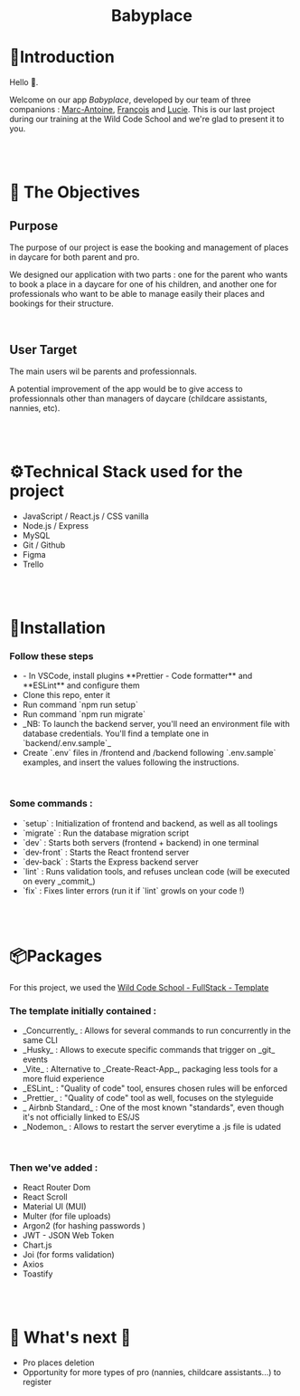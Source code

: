 <h1 align="center">Babyplace</h1>


<!-- Introduction -->
<h1>🫡Introduction</h1>
<p>Hello 👋.<br/>

Welcome on our app <i>Babyplace</i>, developed by our team of three companions : <a href="https://github.com/HazeFury">Marc-Antoine</a>, <a href="https://github.com/Yukitaori">François</a> and <a href="https://github.com/LucieChev">Lucie</a>.
This is our last project during our training at the Wild Code School and we're glad to present it to you.<p>
<p>
<br/>
<br/>


<!-- Objectives -->
<h1>🎯 The Objectives</h1>
<h2>Purpose</h2>
<p>The purpose of our project is ease the booking and management of places in daycare for both parent and pro.</p>
<p>We designed our application with two parts : one for the parent who wants to book a place in a daycare for one of his children, and another one for professionals who want to be able to manage easily their places and bookings for their structure.</p>
<br/>

<h2>User Target</h2>
<p>The main users wil be parents and professionnals.</p>
<p>A potential improvement of the app would be to give access to professionnals other than managers of daycare (childcare assistants, nannies, etc).</p>

<br/>
<br/>


<!-- Technical stack -->
<h1>⚙️Technical Stack used for the project</h1>
<ul>
<li>JavaScript / React.js / CSS vanilla</li>
<li>Node.js / Express</li>
<li>MySQL</li>
<li>Git / Github</li>
<li>Figma</li>
<li>Trello</li>
</ul>

<br/>
<br/>
<h1>🔄Installation</h1>
<h3>Follow these steps</h3>
<ul>
<li>
- In VSCode, install plugins **Prettier - Code formatter** and **ESLint** and configure them</li>
<li> Clone this repo, enter it</li>
<li> Run command `npm run setup`</li>
<li> Run command `npm run migrate`</li> 
<li> _NB: To launch the backend server, you'll need an environment file with database credentials. You'll find a template one in `backend/.env.sample`_</li>
<li> Create `.env` files in /frontend and /backend following `.env.sample` examples, and insert the values following the instructions.</li>
</ul>

<br/>
<h3>
Some commands :</h3> 
<ul>
<li>`setup` : Initialization of frontend and backend, as well as all toolings</li>
<li> `migrate` : Run the database migration script</li>
<li>`dev` : Starts both servers (frontend + backend) in one terminal</li>
<li>`dev-front` : Starts the React frontend server</li>
<li> `dev-back` : Starts the Express backend server</li>
<li> `lint` : Runs validation tools, and refuses unclean code (will be executed on every _commit_)</li>
<li>`fix` : Fixes linter errors (run it if `lint` growls on your code !)</li>
</ul>

<br/>
<br/>
<!-- Packages -->
<h1>📦Packages</h1>
<p>For this project, we used the <a href='https://github.com/WildCodeSchool/js-template-fullstack' target='_blank' rel="noreferrer">Wild Code School - FullStack - Template</a></p>
<h3>The template initially contained  :</h3>
<ul>
<li> _Concurrently_ : Allows for several commands to run concurrently in the same CLI</li>
<li> _Husky_ : Allows to execute specific commands that trigger on _git_ events</li>
<li> _Vite_ : Alternative to _Create-React-App_, packaging less tools for a more fluid experience</li>
<li> _ESLint_ : "Quality of code" tool, ensures chosen rules will be enforced</li>
<li>_Prettier_ : "Quality of code" tool as well, focuses on the styleguide</li>
<li> _ Airbnb Standard_ : One of the most known "standards", even though it's not officially linked to ES/JS</li>
<li> _Nodemon_ : Allows to restart the server everytime a .js file is udated</li>
  </ul>

<br/>
<h3>Then we've added :</h3>
<ul>
<li>React Router Dom</li>
<li>React Scroll</li>
<li>Material UI (MUI)</li>
<li>Multer (for file uploads)</li>
<li>Argon2 (for hashing passwords )</li>
<li>JWT - JSON Web Token</li>
<li>Chart.js</li>
<li>Joi (for forms validation)</li>
<li>Axios</li>
<li>Toastify</li>
</ul>
<br/>
<br/>
<h1>🚧 What's next 🚧</h1>
<ul>
<li>Pro places deletion</li>
<li>Opportunity for more types of pro (nannies, childcare assistants...) to register</li>
</ul>
<br/>
<br/>
